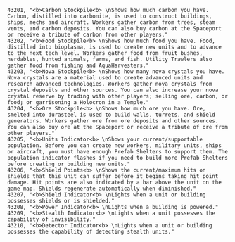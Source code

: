 ﻿```text
43201, "<b>Carbon Stockpile<b> \nShows how much carbon you have. Carbon, distilled into carbonite, is used to construct buildings, ships, mechs and aircraft. Workers gather carbon from trees, steam vents, and carbon deposits. You can also buy carbon at the Spaceport or receive a tribute of carbon from other players."
43202, "<b>Food Stockpile<b> \nShows how much food you have. Food, distilled into bioplasma, is used to create new units and to advance to the next tech level. Workers gather food from fruit bushes, herdables, hunted animals, farms, and fish. Utility Trawlers also gather food from fishing and AquaHarvesters."
43203, "<b>Nova Stockpile<b> \nShows how many nova crystals you have. Nova crystals are a material used to create advanced units and research advanced technologies. Workers gather nova crystals from crystal deposits and other sources. You can also increase your nova crystal reserve by trading with other players; selling ore, carbon, or food; or garrisoning a Holocron in a Temple."
43204, "<b>Ore Stockpile<b> \nShows how much ore you have. Ore, smelted into durasteel is used to build walls, turrets, and shield generators. Workers gather ore from ore deposits and other sources. You can also buy ore at the Spaceport or receive a tribute of ore from other players."
43205, "<b>Units Indicator<b> \nShows your current/supportable population. Before you can create new workers, military units, ships or aircraft, you must have enough Prefab Shelters to support them. The population indicator flashes if you need to build more Prefab Shelters before creating or building new units."
43206, "<b>Shield Points<b> \nShows the current/maximum hits on shields that this unit can suffer before it begins taking hit point damage. Hit points are also indicated by a bar above the unit on the game map. Shields regenerate automatically when diminished."
43207, "<b>Shield Indicator<b> \nLights when a unit or building possesses shields or is shielded."
43208, "<b>Power Indicator<b> \nLights when a building is powered."
43209, "<b>Stealth Indicator<b> \nLights when a unit possesses the capability of invisibility."
43210, "<b>Detector Indicator<b> \nLights when a unit or building possesses the capability of detecting stealth units."
```